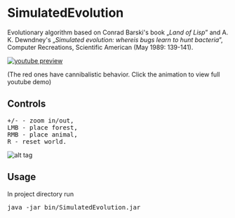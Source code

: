 # SimulatedEvolution
Evolutionary algorithm based on Conrad Barski's book „_Land of Lisp_” and A. K. Dewndney's „_Simulated evolution: whereis bugs learn to hunt bacteria_”, Computer Recreations, Scientific American (May 1989: 139-141).

[![youtube preview](https://j.gifs.com/lO18l5.gif)](https://youtu.be/EODNAZlkics)

(The red ones have cannibalistic behavior. Click the animation to view full youtube demo)

## Controls
<pre>
+/- - zoom in/out,
LMB - place forest,
RMB - place animal,
R - reset world.
</pre>

![alt tag](https://github.com/rszczers/SimulatedEvolution/blob/master/evolution.png)

## Usage
In project directory run
<pre>
java -jar bin/SimulatedEvolution.jar
</pre>

